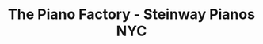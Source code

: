 ---
title: "The Piano Factory - Steinway Pianos NYC"
url: /new-york/the-piano-factory-steinway-pianos-nyc/
shop: Instrumente
---